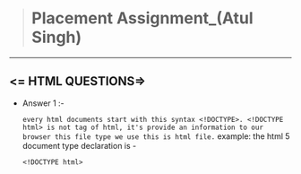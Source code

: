 > # Placement Assignment\_(Atul Singh)

---

## <= HTML QUESTIONS=>

- Answer 1 :-

  `every html documents start with this syntax <!DOCTYPE>. <!DOCTYPE html> is not tag of html, it's provide an information to our browser this file type we use this is html file.`
  example: the html 5 document type declaration is -

  ```
  <!DOCTYPE html>
  ```
